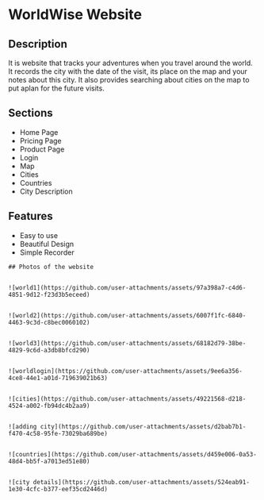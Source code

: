 # WorldWise Website

## Description

It is website that tracks your adventures when you travel around the world.
It records the city with the date of the visit, its place on the map and your notes about this city.
It also provides searching about cities on the map to put aplan for the future visits.

## Sections
- Home Page
- Pricing Page
- Product Page
-  Login
-   Map
-   Cities
-   Countries
-   City Description

  ## Features
  - Easy to use
  -  Beautiful Design
  -  Simple Recorder


    ## Photos of the website
    
    
    ![world1](https://github.com/user-attachments/assets/97a398a7-c4d6-4851-9d12-f23d3b5eceed)
    

    ![world2](https://github.com/user-attachments/assets/6007f1fc-6840-4463-9c3d-c8bec0060102)
    
 
    ![world3](https://github.com/user-attachments/assets/68182d79-38be-4829-9c6d-a3db8bfcd290)
    

    ![worldlogin](https://github.com/user-attachments/assets/9ee6a356-4ce8-44e1-a01d-719639021b63)
    
    
    ![cities](https://github.com/user-attachments/assets/49221568-d218-4524-a002-fb94dc4b2aa9)
    

    ![adding city](https://github.com/user-attachments/assets/d2bab7b1-f470-4c58-95fe-73029ba689be)
    

    ![countries](https://github.com/user-attachments/assets/d459e006-0a53-48d4-bb5f-a7013ed51e80)
    

    ![city details](https://github.com/user-attachments/assets/524eab91-1e30-4cfc-b377-eef35cd2446d)
    
    


